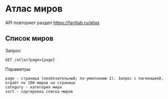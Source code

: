 # Атлас миров

API повторяет раздел https://fantlab.ru/atlas

## Список миров
Запрос
```
GET /atlas?page={page}
```
Параметры
```
page - страница (необязательный; по-умолчанию 1). Запрос с пагинацией, отдаёт по 100 миров на странице
category - категория мира
sort - сортировка списка миров
